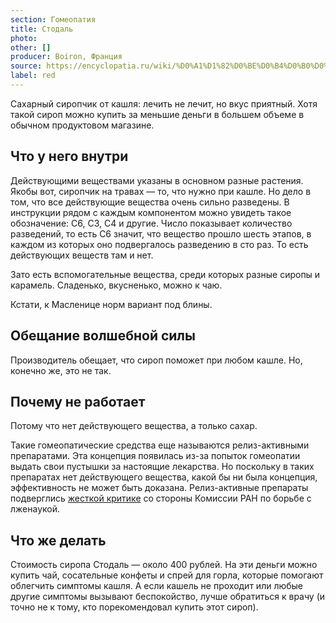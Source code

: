 ```yaml
---
section: Гомеопатия
title: Стодаль
photo:
other: []
producer: Boiron, Франция
source: https://encyclopatia.ru/wiki/%D0%A1%D1%82%D0%BE%D0%B4%D0%B0%D0%BB%D1%8C
label: red
---
```


Сахарный сиропчик от кашля: лечить не лечит, но вкус приятный. Хотя такой сироп можно купить за меньшие деньги в большем объеме в обычном продуктовом магазине.

## Что у него внутри

Действующими веществами указаны в основном разные растения. Якобы вот, сиропчик на травах — то, что нужно при кашле. Но дело в том, что все действующие вещества очень сильно разведены. В инструкции рядом с каждым компонентом можно увидеть такое обозначение: C6, C3, C4 и другие. Число показывает количество разведений, то есть C6 значит, что вещество прошло шесть этапов, в каждом из которых оно подвергалось разведению в сто раз. То есть действующих веществ там и нет.

Зато есть вспомогательные вещества, среди которых разные сиропы и карамель. Сладенько, вкусненько, можно к чаю.

Кстати, к Масленице норм вариант под блины.

## Обещание волшебной силы

Производитель обещает, что сироп поможет при любом кашле. Но, конечно же, это не так.

## Почему не работает

Потому что нет действующего вещества, а только сахар.

Такие гомеопатические средства еще называются релиз-активными препаратами. Эта концепция появилась из-за попыток гомеопатии выдать свои пустышки за настоящие лекарства. Но поскольку в таких препаратах нет действующего вещества, какой бы ни была концепция, эффективность не может быть доказана. Релиз-активные препараты подверглись [жесткой критике](http://klnran.ru/wp-content/uploads/2019/08/BVZN-22.pdf#page=10) со стороны Комиссии РАН по борьбе с лженаукой.

## Что же делать

Стоимость сиропа Стодаль ― около 400 рублей. На эти деньги можно купить чай, сосательные конфеты и спрей для горла, которые помогают облегчить симптомы кашля. А если кашель не проходит или любые другие симптомы вызывают беспокойство, лучше обратиться к врачу (и точно не к тому, кто порекомендовал купить этот сироп).
